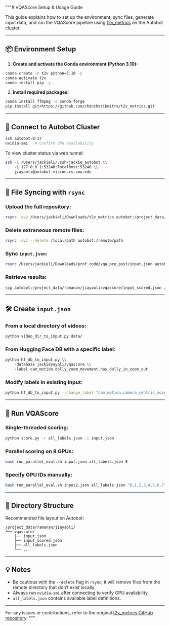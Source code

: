 """# VQAScore Setup & Usage Guide

This guide explains how to set up the environment, sync files, generate input data, and run the VQAScore pipeline using [t2v_metrics](https://github.com/chancharikmitra/t2v_metrics) on the Autobot cluster.

---

## 📦 Environment Setup

1. **Create and activate the Conda environment (Python 3.10):**

```bash
conda create -n t2v python=3.10 -y
conda activate t2v
conda install pip -y
```

2. **Install required packages:**

```bash
conda install ffmpeg -c conda-forge
pip install git+https://github.com/chancharikmitra/t2v_metrics.git
```

---

## 🔐 Connect to Autobot Cluster

```bash
ssh autobot-0-37
nvidia-smi   # Confirm GPU availability
```

To view cluster status via web tunnel:

```bash
ssh -i /Users/jackieli/.ssh/jackie_autobot \\
    -L 127.0.0.1:53240:localhost:53240 \\
    jiayaoli@autobot.vision.cs.cmu.edu
```

---

## 📂 File Syncing with `rsync`

### Upload the full repository:

```bash
rsync -avz /Users/jackieli/Downloads/t2v_metrics autobot:/project_data/ramanan/jiayaoli/
```

### Delete extraneous remote files:

```bash
rsync -avz --delete /local/path autobot:/remote/path
```

### Sync `input.json`:

```bash
rsync /Users/jackieli/Downloads/prof_code/vqa_pre_post/input.json autobot:/project_data/ramanan/jiayaoli/vqascore/
```

### Retrieve results:

```bash
scp autobot:/project_data/ramanan/jiayaoli/vqascore/input_scored.json /Users/jackieli/Downloads/prof_code/vqa_pre_post/
```

---

## 🛠️ Create `input.json`

### From a local directory of videos:

```bash
python video_dir_to_input.py data/
```

### From Hugging Face DB with a specific label:

```bash
python hf_db_to_input.py \\
    -database jackieyayqli/vqascore \\
    -label cam_motion.dolly_zoom_movement.has_dolly_in_zoom_out
```

### Modify labels in existing input:

```bash
python hf_db_to_input.py --change_label "cam_motion.camera_centric_movement.roll_counterclockwise.only_roll_counterclockwise"
```

---

## 🚀 Run VQAScore

### Single-threaded scoring:

```bash
python score.py -r all_labels.json -i input.json
```

### Parallel scoring on 8 GPUs:

```bash
bash run_parallel_eval.sh input.json all_labels.json 8
```

### Specify GPU IDs manually:

```bash
bash run_parallel_eval.sh input2.json all_labels.json "0,1,2,3,4,5,6,7"
```

---

## 📁 Directory Structure

Recommended file layout on Autobot:

```
/project_data/ramanan/jiayaoli/
└── vqascore/
    ├── input.json
    ├── input_scored.json
    ├── all_labels.json
    └── ...
```

---

## 💡 Notes

- Be cautious with the `--delete` flag in `rsync`; it will remove files from the remote directory that don’t exist locally.
- Always run `nvidia-smi` after connecting to verify GPU availability.
- `all_labels.json` contains available label definitions.

---

For any issues or contributions, refer to the original [t2v_metrics GitHub repository](https://github.com/chancharikmitra/t2v_metrics).
"""